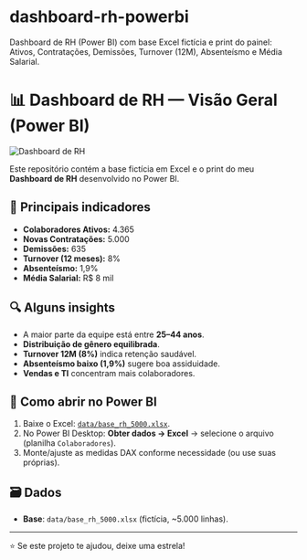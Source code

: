 # dashboard-rh-powerbi
Dashboard de RH (Power BI) com base Excel fictícia e print do painel: Ativos, Contratações, Demissões, Turnover (12M), Absenteísmo e Média Salarial.
# 📊 Dashboard de RH — Visão Geral (Power BI)

![Dashboard de RH](img/cover.png)

Este repositório contém a base fictícia em Excel e o print do meu **Dashboard de RH** desenvolvido no Power BI.

## 🔑 Principais indicadores
- **Colaboradores Ativos:** 4.365  
- **Novas Contratações:** 5.000  
- **Demissões:** 635  
- **Turnover (12 meses):** 8%  
- **Absenteísmo:** 1,9%  
- **Média Salarial:** R$ 8 mil

## 🔍 Alguns insights
- A maior parte da equipe está entre **25–44 anos**.  
- **Distribuição de gênero equilibrada**.  
- **Turnover 12M (8%)** indica retenção saudável.  
- **Absenteísmo baixo (1,9%)** sugere boa assiduidade.  
- **Vendas e TI** concentram mais colaboradores.

## 🧰 Como abrir no Power BI
1. Baixe o Excel: [`data/base_rh_5000.xlsx`](data/base_rh_5000.xlsx).  
2. No Power BI Desktop: **Obter dados → Excel** → selecione o arquivo (planilha `Colaboradores`).  
3. Monte/ajuste as medidas DAX conforme necessidade (ou use suas próprias).

## 🗃️ Dados
- **Base**: `data/base_rh_5000.xlsx` (fictícia, ~5.000 linhas).

---

⭐ Se este projeto te ajudou, deixe uma estrela!
